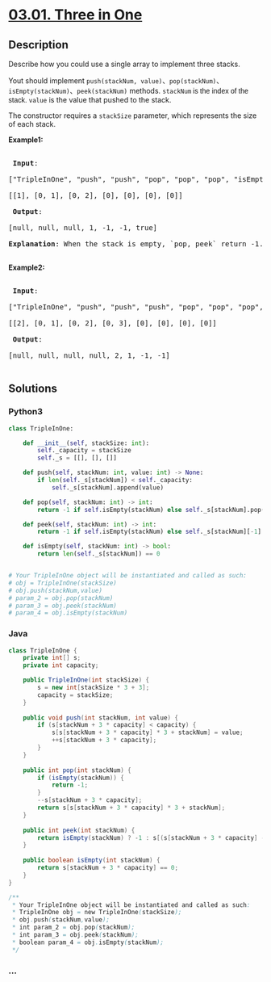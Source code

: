 # [03.01. Three in One](https://leetcode-cn.com/problems/three-in-one-lcci)

## Description
<p>Describe how you could use a single array to implement three stacks.</p>



<p>Yout should implement&nbsp;<code>push(stackNum, value)</code>、<code>pop(stackNum)</code>、<code>isEmpty(stackNum)</code>、<code>peek(stackNum)</code>&nbsp;methods.&nbsp;<code>stackNum<font face="sans-serif, Arial, Verdana, Trebuchet MS">&nbsp;</font></code><font face="sans-serif, Arial, Verdana, Trebuchet MS">is the index of the stack.&nbsp;</font><code>value</code>&nbsp;is the value that pushed to the stack.</p>



<p>The constructor requires a&nbsp;<code>stackSize</code>&nbsp;parameter, which represents the size of each stack.</p>



<p><strong>Example1:</strong></p>



<pre>

<strong> Input</strong>: 

[&quot;TripleInOne&quot;, &quot;push&quot;, &quot;push&quot;, &quot;pop&quot;, &quot;pop&quot;, &quot;pop&quot;, &quot;isEmpty&quot;]

[[1], [0, 1], [0, 2], [0], [0], [0], [0]]

<strong> Output</strong>: 

[null, null, null, 1, -1, -1, true]

<b>Explanation</b>: When the stack is empty, `pop, peek` return -1. When the stack is full, `push` does nothing.

</pre>



<p><strong>Example2:</strong></p>



<pre>

<strong> Input</strong>: 

[&quot;TripleInOne&quot;, &quot;push&quot;, &quot;push&quot;, &quot;push&quot;, &quot;pop&quot;, &quot;pop&quot;, &quot;pop&quot;, &quot;peek&quot;]

[[2], [0, 1], [0, 2], [0, 3], [0], [0], [0], [0]]

<strong> Output</strong>: 

[null, null, null, null, 2, 1, -1, -1]

</pre>




## Solutions


### Python3

```python
class TripleInOne:

    def __init__(self, stackSize: int):
        self._capacity = stackSize
        self._s = [[], [], []]

    def push(self, stackNum: int, value: int) -> None:
        if len(self._s[stackNum]) < self._capacity:
            self._s[stackNum].append(value)

    def pop(self, stackNum: int) -> int:
        return -1 if self.isEmpty(stackNum) else self._s[stackNum].pop()

    def peek(self, stackNum: int) -> int:
        return -1 if self.isEmpty(stackNum) else self._s[stackNum][-1]

    def isEmpty(self, stackNum: int) -> bool:
        return len(self._s[stackNum]) == 0


# Your TripleInOne object will be instantiated and called as such:
# obj = TripleInOne(stackSize)
# obj.push(stackNum,value)
# param_2 = obj.pop(stackNum)
# param_3 = obj.peek(stackNum)
# param_4 = obj.isEmpty(stackNum)
```

### Java

```java
class TripleInOne {
    private int[] s;
    private int capacity;

    public TripleInOne(int stackSize) {
        s = new int[stackSize * 3 + 3];
        capacity = stackSize;
    }
    
    public void push(int stackNum, int value) {
        if (s[stackNum + 3 * capacity] < capacity) {
            s[s[stackNum + 3 * capacity] * 3 + stackNum] = value;
            ++s[stackNum + 3 * capacity];
        }
    }
    
    public int pop(int stackNum) {
        if (isEmpty(stackNum)) {
            return -1;
        }
        --s[stackNum + 3 * capacity];
        return s[s[stackNum + 3 * capacity] * 3 + stackNum];
    }
    
    public int peek(int stackNum) {
        return isEmpty(stackNum) ? -1 : s[(s[stackNum + 3 * capacity] - 1) * 3 + stackNum];
    }
    
    public boolean isEmpty(int stackNum) {
        return s[stackNum + 3 * capacity] == 0;
    }
}

/**
 * Your TripleInOne object will be instantiated and called as such:
 * TripleInOne obj = new TripleInOne(stackSize);
 * obj.push(stackNum,value);
 * int param_2 = obj.pop(stackNum);
 * int param_3 = obj.peek(stackNum);
 * boolean param_4 = obj.isEmpty(stackNum);
 */
```

### ...
```

```
